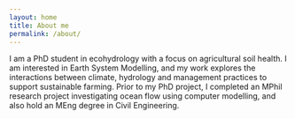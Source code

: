 ```yaml
---
layout: home
title: About me
permalink: /about/
---
```


I am a PhD student in ecohydrology with a focus on agricultural soil health. I am interested in Earth System Modelling, and my work explores the interactions between climate, hydrology and management practices to support sustainable farming. Prior to my PhD project, I completed an MPhil research project investigating ocean flow using computer modelling, and also hold an MEng degree in Civil Engineering.
